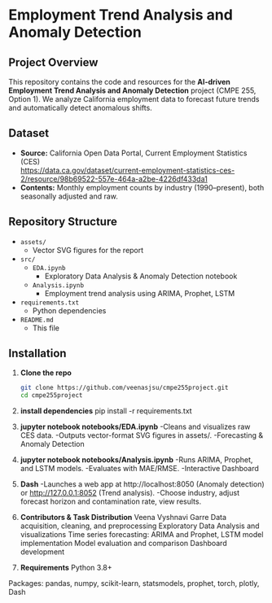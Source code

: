 # Employment Trend Analysis and Anomaly Detection

## Project Overview
This repository contains the code and resources for the **AI-driven Employment Trend Analysis and Anomaly Detection** project (CMPE 255, Option 1). We analyze California employment data to forecast future trends and automatically detect anomalous shifts.

## Dataset
- **Source:** California Open Data Portal, Current Employment Statistics (CES)  
  https://data.ca.gov/dataset/current-employment-statistics-ces-2/resource/98b69522-557e-464a-a2be-4226df433da1  
- **Contents:** Monthly employment counts by industry (1990–present), both seasonally adjusted and raw.

## Repository Structure

- `assets/`  
  - Vector SVG figures for the report  
- `src/` 
  - `EDA.ipynb`  
    - Exploratory Data Analysis & Anomaly Detection notebook  
  - `Analysis.ipynb`  
    - Employment trend analysis using ARIMA, Prophet, LSTM  
- `requirements.txt`  
  - Python dependencies  
- `README.md`  
  - This file 

## Installation

1. **Clone the repo**  
   ```bash
   git clone https://github.com/veenasjsu/cmpe255project.git
   cd cmpe255project

2. **install dependencies**
pip install -r requirements.txt


3. **jupyter notebook notebooks/EDA.ipynb**
-Cleans and visualizes raw CES data.
-Outputs vector-format SVG figures in assets/.
-Forecasting & Anomaly Detection


4. **jupyter notebook notebooks/Analysis.ipynb**
-Runs ARIMA, Prophet, and LSTM models.
-Evaluates with MAE/RMSE.
-Interactive Dashboard

5. **Dash**
-Launches a web app at http://localhost:8050 (Anomaly detection) or http://127.0.0.1:8052 (Trend analysis).
-Choose industry, adjust forecast horizon and contamination rate, view results.

6. **Contributors & Task Distribution**
Veena Vyshnavi Garre
Data acquisition, cleaning, and preprocessing
Exploratory Data Analysis and visualizations
Time series forecasting: ARIMA and Prophet, LSTM model implementation
Model evaluation and comparison
Dashboard development

7. **Requirements**
Python 3.8+

Packages:
pandas, numpy, scikit-learn, statsmodels, prophet, torch, plotly, Dash

